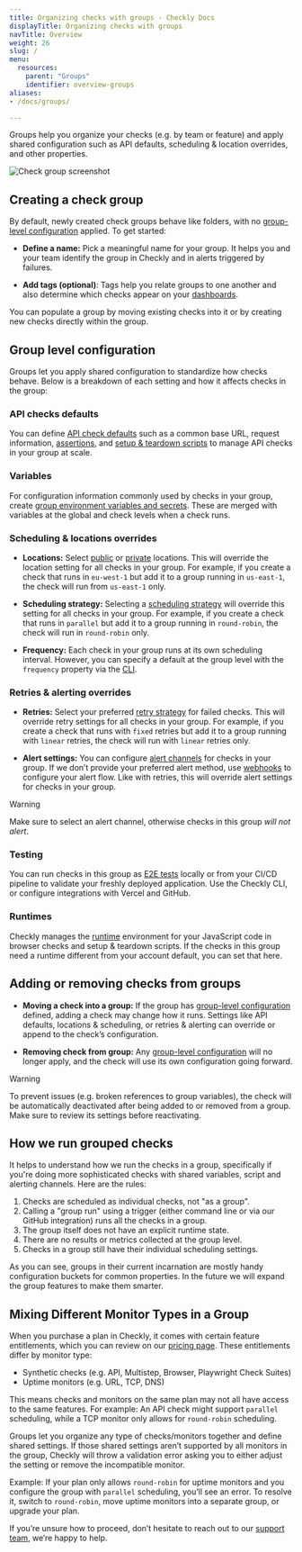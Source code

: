 ```yaml
---
title: Organizing checks with groups - Checkly Docs
displayTitle: Organizing checks with groups
navTitle: Overview
weight: 26
slug: /
menu:
  resources:
    parent: "Groups"
    identifier: overview-groups
aliases:
- /docs/groups/

---
```


Groups help you organize your checks (e.g. by team or feature) and apply shared configuration such as API defaults, scheduling & location overrides, and other properties.

![Check group screenshot](/docs/images/groups/group-in-dashboard.png)

## Creating a check group

By default, newly created check groups behave like folders, with no [group-level configuration](#group-level-configuration) applied. To get started:

* **Define a name:** Pick a meaningful name for your group. It helps you and your team identify the group in Checkly and in alerts triggered by failures.

* **Add tags (optional)**: Tags help you relate groups to one another and also determine which checks appear on your [dashboards](/docs/dashboards/).

You can populate a group by moving existing checks into it or by creating new checks directly within the group.

## Group level configuration

Groups let you apply shared configuration to standardize how checks behave. Below is a breakdown of each setting and how it affects checks in the group:

### API checks defaults

You can define [API check defaults](/docs/groups/api-check-defaults/) such as a common base URL, request information, [assertions](/docs/api-checks/assertions/), and [setup & teardown scripts](/docs/api-checks/setup-teardown-scripts/) to manage API checks in your group at scale.

### Variables

For configuration information commonly used by checks in your group, create [group environment variables and secrets](/docs/groups/variables/). These are merged with variables at the global and check levels when a check runs.

### Scheduling & locations overrides

* **Locations:** Select [public](/docs/monitoring/global-locations/) or [private](/docs/private-locations/) locations. This will override the location setting for all checks in your group. For example, if you create a check that runs in `eu-west-1` but add it to a group running in `us-east-1`, the check will run from `us-east-1` only.

* **Scheduling strategy:** Selecting a [scheduling strategy](/docs/monitoring/global-locations/#scheduling-strategies) will override this setting for all checks in your group. For example, if you create a check that runs in `parallel` but add it to a group running in `round-robin`, the check will run in `round-robin` only.

* **Frequency:** Each check in your group runs at its own scheduling interval. However, you can specify a default at the group level with the `frequency` property via the [CLI](/docs/cli/constructs-reference/#checkgroup).

### Retries & alerting overrides

* **Retries:** Select your preferred [retry strategy](/docs/alerting-and-retries/retries/) for failed checks. This will override retry settings for all checks in your group. For example, if you create a check that runs with `fixed` retries but add it to a group running with `linear` retries, the check will run with `linear` retries only.

* **Alert settings:** You can configure [alert channels](/docs/alerting-and-retries/alert-channels) for checks in your group. If we don’t provide your preferred alert method, use [webhooks](/docs/alerting-and-retries/webhooks/) to configure your alert flow. Like with retries, this will override alert settings for checks in your group.

> [!WARNING]
> Make sure to select an alert channel, otherwise checks in this group *will not alert*.

### Testing

You can run checks in this group as [E2E tests](/docs/testing) locally or from your CI/CD pipeline to validate your freshly deployed application. Use the Checkly CLI, or configure integrations with Vercel and GitHub.

### Runtimes

Checkly manages the [runtime](/docs/runtimes) environment for your JavaScript code in browser checks and setup & teardown scripts. If the checks in this group need a runtime different from your account default, you can set that here.

## Adding or removing checks from groups

* **Moving a check into a group:** If the group has [group-level configuration](#group-level-configuration) defined, adding a check may change how it runs. Settings like API defaults, locations & scheduling, or retries & alerting can override or append to the check’s configuration.

* **Removing check from group:** Any [group-level configuration](#group-level-configuration) will no longer apply, and the check will use its own configuration going forward.

> [!WARNING]
> To prevent issues (e.g. broken references to group variables), the check will be automatically deactivated after being added to or removed from a group. Make sure to review its settings before reactivating.

## How we run grouped checks

It helps to understand how we run the checks in a group, specifically if you're doing more sophisticated checks with shared
variables, script and alerting channels. Here are the rules:

1. Checks are scheduled as individual checks, not "as a group".
2. Calling a "group run" using a trigger (either command line or via our GitHub integration) runs all the checks in a group.
3. The group itself does not have an explicit runtime state.
4. There are no results or metrics collected at the group level.
5. Checks in a group still have their individual scheduling settings.

As you can see, groups in their current incarnation are mostly handy configuration buckets for common properties. In the future we will expand the group features to make them smarter.

## Mixing Different Monitor Types in a Group

When you purchase a plan in Checkly, it comes with certain feature entitlements, which you can review on our [pricing page](https://www.checklyhq.com/pricing/). These entitlements differ by monitor type:

* Synthetic checks (e.g. API, Multistep, Browser, Playwright Check Suites)
* Uptime monitors (e.g. URL, TCP, DNS)

This means checks and monitors on the same plan may not all have access to the same features. For example: An API check might support `parallel` scheduling, while a TCP monitor only allows for `round-robin` scheduling.

Groups let you organize any type of checks/monitors together and define shared settings. If those shared settings aren’t supported by all monitors in the group, Checkly will throw a validation error asking you to either adjust the setting or remove the incompatible monitor.

Example: If your plan only allows `round-robin` for uptime monitors and you configure the group with `parallel` scheduling, you’ll see an error. To resolve it, switch to `round-robin`, move uptime monitors into a separate group, or upgrade your plan.

If you’re unsure how to proceed, don’t hesitate to reach out to our [support team](mailto:support@checklyhq.com), we’re happy to help.
